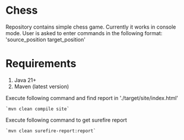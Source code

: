 # Chess

Repository contains simple chess game. Currently it works in console mode.
User is asked to enter commands in the following format:
'source_position target_position'


# Requirements

1. Java 21+ 
2. Maven (latest version)

Execute following command and find report in './target/site/index.html'

    `mvn clean compile site`

Execute following command to get surefire report

    `mvn clean surefire-report:report`
